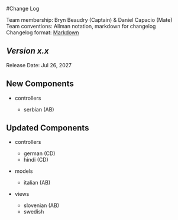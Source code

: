 #Change Log

Team membership:  Bryn Beaudry (Captain) & Daniel Capacio (Mate)  
Team conventions: Allman notation, markdown for changelog  
Changelog format: [Markdown](https://github.com/adam-p/markdown-here/wiki/Markdown-Cheatsheet)

##

## *Version x.x*

Release Date: Jul 26, 2027

## New Components

-   controllers

    -   serbian (AB)

## Updated Components

-   controllers

    -   german (CD)
    -   hindi (CD)

-   models

    -   italian (AB)

-   views

    -   slovenian (AB)
    -   swedish
